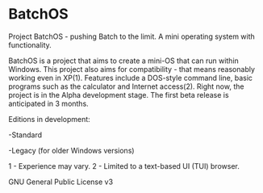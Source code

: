 # BatchOS
Project BatchOS - pushing Batch to the limit. A mini operating system with functionality.

BatchOS is a project that aims to create a mini-OS that can run within Windows. 
This project also aims for compatibility - that means reasonably working even in XP(1).
Features include a DOS-style command line, basic programs such as the calculator and Internet access(2).
Right now, the project is in the Alpha development stage. The first beta release is anticipated in 3 months.

Editions in development:

-Standard

-Legacy (for older Windows versions)

1 - Experience may vary.
2 - Limited to a text-based UI (TUI) browser.

GNU General Public License v3
